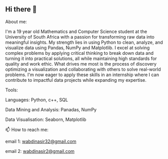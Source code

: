 ## Hi there 👋
About me:

I'm a 19 year old Mathematics and Computer Science student at the University of South Africa with a passion for transforming raw data into meaningful insights. 
My strength lies in using Python to clean, analyze, and visualize data using Pandas, NumPy and Matplotlib. I excel at solving complex problems by applying critical thinking to break down data and turning it into practical solutions, all while maintaining high standards for quality and work ethic. 
What drives me most is the process of discovery optimizing a visualization and collaborating with others to solve real-world problems. 
I'm now eager to apply these skills in an internship where I can contribute to impactful data projects while expanding my expertise.

Tools:

Languages: Python, c++, SQL

Data Mining and Analysis: Panadas, NumPy

Data Visualisation: Seaborn, Matplotlib

📫 How to reach me:

email 1: wabdinasir32@gmail.com

email 2: wabdinasir2@gmail.com

<!--
**abdi3232/abdi3232** is a ✨ _special_ ✨ repository because its `README.md` (this file) appears on your GitHub profile.

Here are some ideas to get you started:

- 🔭 I’m currently working on ...
- 🌱 I’m currently learning ...
- 👯 I’m looking to collaborate on ...
- 🤔 I’m looking for help with ...
- 💬 Ask me about ...
- 📫 How to reach me: ...
- 😄 Pronouns: ...
- ⚡ Fun fact: ...
-->
